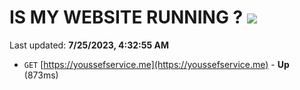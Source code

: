 # IS MY WEBSITE RUNNING ? [![](https://img.shields.io/static/v1?label=Sponsor&message=%E2%9D%A4&logo=GitHub&color=%23fe8e86)](https://github.com/sponsors/<username>)

Last updated: **7/25/2023, 4:32:55 AM**

- `GET` [https://youssefservice.me](https://youssefservice.me) - **Up** (873ms)
